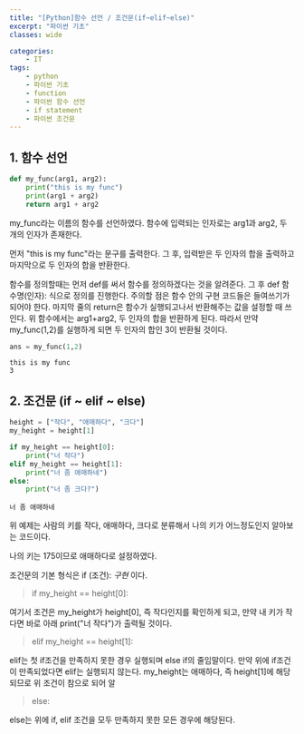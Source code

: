 ```yaml
---
title: "[Python]함수 선언 / 조건문(if~elif~else)"
excerpt: "파이썬 기초"
classes: wide

categories:
    - IT
tags:
    - python
    - 파이썬 기초
    - function
    - 파이썬 함수 선언
    - if statement
    - 파이썬 조건문
---
```



## 1. 함수 선언


```python
def my_func(arg1, arg2):
    print("this is my func")
    print(arg1 + arg2)
    return arg1 + arg2
```

my_func라는 이름의 함수를 선언하였다. 함수에 입력되는 인자로는 arg1과 arg2, 두 개의 인자가 존재한다.

먼저 "this is my func"라는 문구를 출력한다.
그 후, 입력받은 두 인자의 합을 출력하고 마지막으로 두 인자의 합을 반환한다.

함수를 정의할때는 먼저 def를 써서 함수를 정의하겠다는 것을 알려준다. 그 후 def 함수명(인자): 식으로 정의를 진행한다.
주의할 점은 함수 안의 구현 코드들은 들여쓰기가 되어야 한다. 마지막 줄의 return은 함수가 실행되고나서 반환해주는 값을 설정할 때 쓰인다. 위 함수에서는 arg1+arg2, 두 인자의 합을 반환하게 된다. 따라서 만약 my_func(1,2)를 실행하게 되면 두 인자의 합인 3이 반환될 것이다.


```python
ans = my_func(1,2)
```

    this is my func
    3


## 2. 조건문 (if ~ elif ~ else)


```python
height = ["작다", "애매하다", "크다"]
my_height = height[1]

if my_height == height[0]:
    print("너 작다")
elif my_height == height[1]:
    print("너 좀 애매하네")
else:
    print("너 좀 크다?")
```

    너 좀 애매하네


위 예제는 사람의 키를 작다, 애매하다, 크다로 분류해서 나의 키가 어느정도인지 알아보는 코드이다.

나의 키는 175이므로 애매하다로 설정하였다.

조건문의 기본 형식은 if (조건): *구현* 이다. 

> if my_height == height[0]:

여기서 조건은 my_height가 height[0], 즉 작다인지를 확인하게 되고, 만약 내 키가 작다면 바로 아래 print("너 작다")가 출력될 것이다.

> elif my_height == height[1]:

elif는 첫 if조건을 만족하지 못한 경우 실행되며 else if의 줄임말이다. 만약 위에 if조건이 만족되었다면 elif는 실행되지 않는다. my_height는 애매하다, 즉 height[1]에 해당되므로 위 조건이 참으로 되어 알

> else:

else는 위에 if, elif 조건을 모두 만족하지 못한 모든 경우에 해당된다. 
